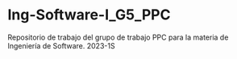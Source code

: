 # Ing-Software-I_G5_PPC
 Repositorio de trabajo del grupo de trabajo PPC para la materia de Ingeniería de Software. 2023-1S